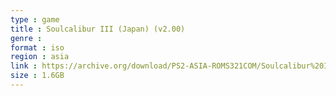 ```yaml
---
type : game
title : Soulcalibur III (Japan) (v2.00)
genre : 
format : iso
region : asia
link : https://archive.org/download/PS2-ASIA-ROMS321COM/Soulcalibur%20III%20%28Japan%29%20%28v2.00%29.7z
size : 1.6GB
---
```

